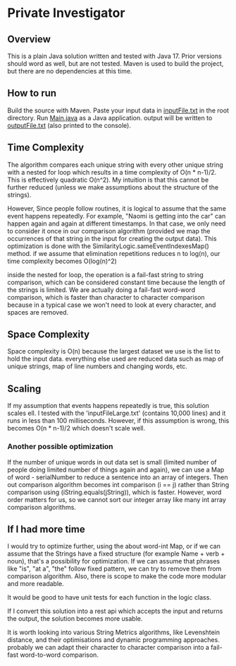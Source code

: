 # Private Investigator

## Overview

This is a plain Java solution written and tested with Java 17. Prior versions should word as well, but are not tested.
Maven is used to build the project, but there are no dependencies at this time.

## How to run

Build the source with Maven. Paste your input data in [inputFile.txt](inputFile.txt) in the root directory. Run [Main.java](src%2Fmain%2Fjava%2Fcom%2FcodingChallenge%2FPrivateInvestigator%2FMain.java) as a Java application. output will be written to [outputFile.txt](outputFile.txt) (also printed to the console).

## Time Complexity

The algorithm compares each unique string with every other unique string with a nested for loop which results in a time complexity of
O(n * n-1)/2. This is effectively quadratic O(n^2). My intuition is that this cannot be further reduced (unless we make assumptions about the structure of the strings).

However, Since people follow routines, it is logical to assume that the same event happens repeatedly. For example, "Naomi is getting into the car" can
happen again and again at different timestamps. In that case, we only need to consider it once in our comparison algorithm (provided we map the occurrences of that string in the input
for creating the output data). This optimization is done with the SimilarityLogic.sameEventIndexesMap() method. if we assume that elimination repetitions reduces n to log(n),
our time complexity becomes O(log(n)^2)

inside the nested for loop, the operation is a fail-fast string to string comparison, which can be considered constant time because the length of the strings is limited. We are actually doing a fail-fast word-word comparison, which is faster than character to character comparison because in a typical case we won't need to look at every character, and spaces are removed. 

## Space Complexity

Space complexity is O(n) because the largest dataset we use is the list<String> to hold the input data. everything else used are reduced data such as map of unique strings, map of line numbers and changing words, etc.


## Scaling 

If my assumption that events happens repeatedly is true, this solution scales ell. I tested with the 'inputFileLarge.txt' (contains 10,000 lines) and it runs in less than 100 milliseconds. However, if this assumption is wrong, this becomes O(n * n-1)/2 which doesn't scale well.

### Another possible optimization 

If the number of unique words in out data set is small (limited number of people doing limited number of things again and again), we can use a Map of word - serialNumber to reduce a sentence into an array of integers.
Then out comparison algorithm becomes int comparison (i == j) rather than String comparison using (iString.equals(jString)), which is faster. However, word order matters for us, so we cannot sort our integer array like many int array comparison algorithms.

## If I had more time

I would try to optimize further, using the about word-int Map, or if we can assume that the Strings have a fixed structure (for example Name + verb + noun), that's a possibility for optimization. If we can assume that phrases like "is", "at a", "the" follow fixed pattern, we can try to remove them from comparison algorithm.
Also, there is scope to make the code more modular and more readable.

It would be good to have unit tests for each function in the logic class.

If I convert this solution into a rest api which accepts the input and returns the output, the solution becomes more usable.

It is worth looking into various String Metrics algorithms, like Levenshtein distance, and their optimisations and dynamic programming approaches. probably we can adapt their character to character comparison into a fail-fast word-to-word comparison.



